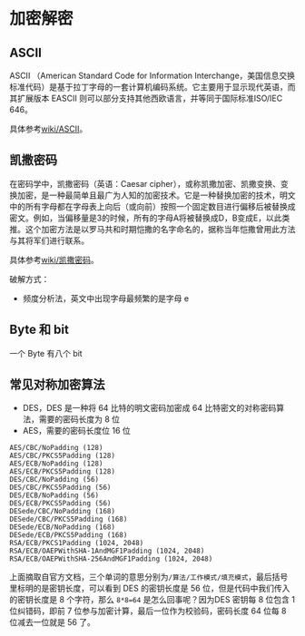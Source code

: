 # 加密解密

## ASCII

ASCII （American Standard Code for Information Interchange，美国信息交换标准代码）是基于拉丁字母的一套计算机编码系统。它主要用于显示现代英语，而其扩展版本 EASCII 则可以部分支持其他西欧语言，并等同于国际标准ISO/IEC 646。

具体参考[wiki/ASCII](https://zh.wikipedia.org/wiki/ASCII)。

## 凯撒密码

在密码学中，凯撒密码（英语：Caesar cipher），或称凯撒加密、凯撒变换、变换加密，是一种最简单且最广为人知的加密技术。它是一种替换加密的技术，明文中的所有字母都在字母表上向后（或向前）按照一个固定数目进行偏移后被替换成密文。例如，当偏移量是3的时候，所有的字母A将被替换成D，B变成E，以此类推。这个加密方法是以罗马共和时期恺撒的名字命名的，据称当年恺撒曾用此方法与其将军们进行联系。

具体参考[wiki/凯撒密码](https://zh.wikipedia.org/wiki/%E5%87%B1%E6%92%92%E5%AF%86%E7%A2%BC)。

破解方式：

- 频度分析法，英文中出现字母最频繁的是字母 e

## Byte 和 bit

一个 Byte 有八个 bit

## 常见对称加密算法

- DES，DES 是一种将 64 比特的明文密码加密成 64 比特密文的对称密码算法，需要的密码长度为 8 位
- AES，需要的密码长度位 16 位

```
AES/CBC/NoPadding (128) 
AES/CBC/PKCS5Padding (128) 
AES/ECB/NoPadding (128) 
AES/ECB/PKCS5Padding (128) 
DES/CBC/NoPadding (56) 
DES/CBC/PKCS5Padding (56) 
DES/ECB/NoPadding (56) 
DES/ECB/PKCS5Padding (56) 
DESede/CBC/NoPadding (168) 
DESede/CBC/PKCS5Padding (168) 
DESede/ECB/NoPadding (168) 
DESede/ECB/PKCS5Padding (168) 
RSA/ECB/PKCS1Padding (1024, 2048) 
RSA/ECB/OAEPWithSHA-1AndMGF1Padding (1024, 2048) 
RSA/ECB/OAEPWithSHA-256AndMGF1Padding (1024, 2048) 
```

上面摘取自官方文档，三个单词的意思分别为`/算法/工作模式/填充模式`，最后括号里标明的是密钥长度，可以看到 DES 的密钥长度是 56 位，但是代码中我们传入的密钥长度是 8 个字符，那么 `8*8=64` 是怎么回事呢？因为DES 密钥每 8 位包含 1 位纠错码，即前 7 位参与加密计算，最后一位作为校验码，密码长度 64 位每 8 位减去一位就是 56 了。
